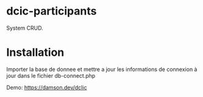 # dcic-participants
System CRUD.

# Installation
Importer la base de donnee et mettre a jour les informations de connexion à jour dans le fichier db-connect.php

Demo: https://damson.dev/dclic

